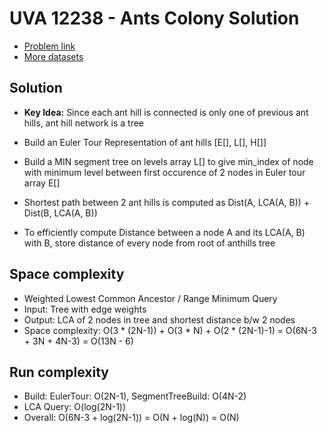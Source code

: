 
# UVA 12238 - Ants Colony Solution

* [Problem link](https://uva.onlinejudge.org/index.php?option=onlinejudge&Itemid=8&page=show_problem&problem=3390)
* [More datasets](https://www.udebug.com/UVa/12238)

## Solution

* **Key Idea:** Since each ant hill is connected is only one of previous ant hills, ant hill network is a tree

* Build an Euler Tour Representation of ant hills [E[], L[], H[]]
* Build a MIN segment tree on levels array L[] to give min_index of node with minimum level between first occurence of 2 nodes in Euler tour array E[]
* Shortest path between 2 ant hills is computed as Dist(A, LCA(A, B)) + Dist(B, LCA(A, B))
* To efficiently compute Distance between a node A and its LCA(A, B) with B, store distance of every node from root of anthills tree

## Space complexity

* Weighted Lowest Common Ancestor / Range Minimum Query
* Input: Tree with edge weights
* Output: LCA of 2 nodes in tree and shortest distance b/w 2 nodes
* Space complexity: O(3 * (2N-1)) + O(3 * N) + O(2 * (2N-1)-1) = O(6N-3 + 3N + 4N-3) = O(13N - 6)

## Run complexity

* Build: EulerTour: O(2N-1), SegmentTreeBuild: O(4N-2)
* LCA Query: O(log(2N-1))
* Overall: O(6N-3 + log(2N-1)) = O(N + log(N)) = O(N)


